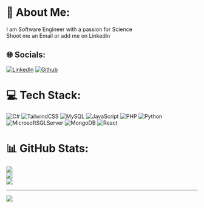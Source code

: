 # 💫 About Me:
I am Software Engineer with a passion for Science<br>Shoot me an Email or add me on Linkedin


## 🌐 Socials:
[![LinkedIn](https://img.shields.io/badge/LinkedIn-%230077B5.svg?logo=linkedin&logoColor=white)](https://linkedin.com/in/arslanemin) 
[![Github](https://img.shields.io/badge/LinkedIn-%230077B5.svg?logo=linkedin&logoColor=white)](https://linkedin.com/in/arslanemin) 

# 💻 Tech Stack:
![C#](https://img.shields.io/badge/c%23-%23239120.svg?style=for-the-badge&logo=c-sharp&logoColor=white) ![TailwindCSS](https://img.shields.io/badge/tailwindcss-%2338B2AC.svg?style=for-the-badge&logo=tailwind-css&logoColor=white) ![MySQL](https://img.shields.io/badge/mysql-%2300f.svg?style=for-the-badge&logo=mysql&logoColor=white) ![JavaScript](https://img.shields.io/badge/javascript-%23323330.svg?style=for-the-badge&logo=javascript&logoColor=%23F7DF1E) ![PHP](https://img.shields.io/badge/php-%23777BB4.svg?style=for-the-badge&logo=php&logoColor=white) ![Python](https://img.shields.io/badge/python-3670A0?style=for-the-badge&logo=python&logoColor=ffdd54) ![MicrosoftSQLServer](https://img.shields.io/badge/Microsoft%20SQL%20Sever-CC2927?style=for-the-badge&logo=microsoft%20sql%20server&logoColor=white) ![MongoDB](https://img.shields.io/badge/MongoDB-%234ea94b.svg?style=for-the-badge&logo=mongodb&logoColor=white) ![React](https://img.shields.io/badge/react-%2320232a.svg?style=for-the-badge&logo=react&logoColor=%2361DAFB)
# 📊 GitHub Stats:
![](https://github-readme-stats.vercel.app/api?username=emin-arslan&theme=dark&hide_border=true&include_all_commits=false&count_private=false)<br/>
![](https://github-readme-streak-stats.herokuapp.com/?user=emin-arslan&theme=dark&hide_border=true)<br/>
![](https://github-readme-stats.vercel.app/api/top-langs/?username=emin-arslan&theme=dark&hide_border=true&include_all_commits=false&count_private=false&layout=compact)

---
[![](https://visitcount.itsvg.in/api?id=emin-arslan&icon=0&color=2)](https://visitcount.itsvg.in)

<!-- Proudly created with GPRM ( https://gprm.itsvg.in ) -->

